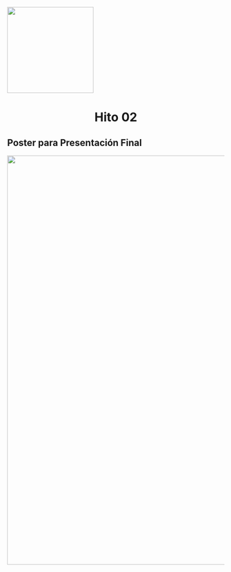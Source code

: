 <p align="left">
  <img src="https://semanadelcannabis.cayetano.edu.pe/assets/img/logo-upch.png" width="200">
  <h1 align="center">Hito 02</h1>
</p>

## Poster para Presentación Final

<p align="center">
  <img src="https://github.com/Paradoxeado/prototypeProject/blob/main/Im%C3%A1genes/H02Imagen01.png" width="950" style="margin: auto;">
</p>
